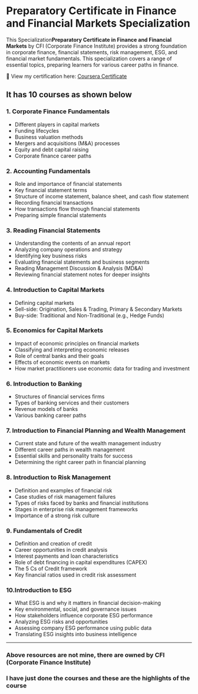 
# Preparatory Certificate in Finance and Financial Markets Specialization

This  Specialization**Preparatory Certificate in Finance and Financial Markets** by CFI (Corporate Finance Institute) provides a strong foundation in corporate finance, financial statements, risk management, ESG, and financial market fundamentals. This specialization covers a range of essential topics, preparing learners for various career paths in finance. 


🔗 View my certification here: [Coursera Certificate](https://www.coursera.org/account/accomplishments/specialization/HU4XXTZZTVRM)
## It has 10 courses as shown below

### 1. Corporate Finance Fundamentals
- Different players in capital markets
- Funding lifecycles
- Business valuation methods
- Mergers and acquisitions (M&A) processes
- Equity and debt capital raising
- Corporate finance career paths

### 2. Accounting Fundamentals
- Role and importance of financial statements
- Key financial statement terms
- Structure of income statement, balance sheet, and cash flow statement
- Recording financial transactions
- How transactions flow through financial statements
- Preparing simple financial statements

### 3. Reading Financial Statements
- Understanding the contents of an annual report
- Analyzing company operations and strategy
- Identifying key business risks
- Evaluating financial statements and business segments
- Reading Management Discussion & Analysis (MD&A)
- Reviewing financial statement notes for deeper insights

### 4. Introduction to Capital Markets
- Defining capital markets
- Sell-side: Origination, Sales & Trading, Primary & Secondary Markets
- Buy-side: Traditional and Non-Traditional (e.g., Hedge Funds)

### 5. Economics for Capital Markets
- Impact of economic principles on financial markets
- Classifying and interpreting economic releases
- Role of central banks and their goals
- Effects of economic events on markets
- How market practitioners use economic data for trading and investment

### 6. Introduction to Banking
- Structures of financial services firms
- Types of banking services and their customers
- Revenue models of banks
- Various banking career paths

### 7. Introduction to Financial Planning and Wealth Management
- Current state and future of the wealth management industry
- Different career paths in wealth management
- Essential skills and personality traits for success
- Determining the right career path in financial planning

### 8. Introduction to Risk Management
- Definition and examples of financial risk
- Case studies of risk management failures
- Types of risks faced by banks and financial institutions
- Stages in enterprise risk management frameworks
- Importance of a strong risk culture

### 9. Fundamentals of Credit
- Definition and creation of credit
- Career opportunities in credit analysis
- Interest payments and loan characteristics
- Role of debt financing in capital expenditures (CAPEX)
- The 5 Cs of Credit framework
- Key financial ratios used in credit risk assessment

### 10.Introduction to ESG
- What ESG is and why it matters in financial decision-making
- Key environmental, social, and governance issues
- How stakeholders influence corporate ESG performance
- Analyzing ESG risks and opportunities
- Assessing company ESG performance using public data
- Translating ESG insights into business intelligence

---
### Above resources are not mine, there are owned by CFI (Corporate Finance Institute)
### I have just done the courses and these are the highlights of the course

